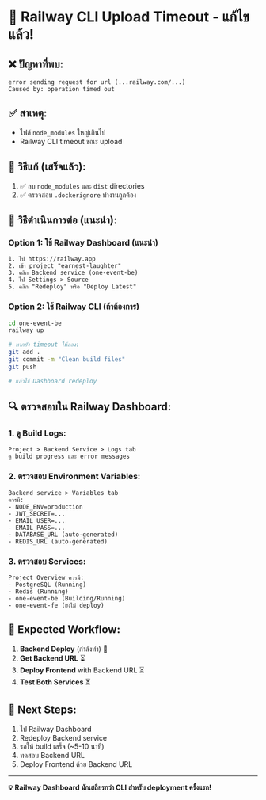 # 🚨 Railway CLI Upload Timeout - แก้ไขแล้ว!

## ❌ **ปัญหาที่พบ:**
```
error sending request for url (...railway.com/...)
Caused by: operation timed out
```

## ✅ **สาเหตุ:**
- ไฟล์ `node_modules` ใหญ่เกินไป
- Railway CLI timeout ขณะ upload

## 🔧 **วิธีแก้ (เสร็จแล้ว):**
1. ✅ ลบ `node_modules` และ `dist` directories  
2. ✅ ตรวจสอบ `.dockerignore` ทำงานถูกต้อง

## 🚀 **วิธีดำเนินการต่อ (แนะนำ):**

### Option 1: ใช้ Railway Dashboard (แนะนำ)
```
1. ไป https://railway.app
2. เข้า project "earnest-laughter"  
3. คลิก Backend service (one-event-be)
4. ไป Settings > Source
5. คลิก "Redeploy" หรือ "Deploy Latest"
```

### Option 2: ใช้ Railway CLI (ถ้าต้องการ)
```bash
cd one-event-be
railway up

# หากยัง timeout ให้ลอง:
git add .
git commit -m "Clean build files"
git push

# แล้วใช้ Dashboard redeploy
```

## 🔍 **ตรวจสอบใน Railway Dashboard:**

### 1. ดู Build Logs:
```
Project > Backend Service > Logs tab
ดู build progress และ error messages
```

### 2. ตรวจสอบ Environment Variables:
```
Backend service > Variables tab
ควรมี:
- NODE_ENV=production
- JWT_SECRET=...
- EMAIL_USER=...
- EMAIL_PASS=...
- DATABASE_URL (auto-generated)
- REDIS_URL (auto-generated)
```

### 3. ตรวจสอบ Services:
```
Project Overview ควรมี:
- PostgreSQL (Running)
- Redis (Running)  
- one-event-be (Building/Running)
- one-event-fe (ยังไม่ deploy)
```

## 🎯 **Expected Workflow:**

1. **Backend Deploy** (กำลังทำ) 🔄
2. **Get Backend URL** ⏳
3. **Deploy Frontend** with Backend URL ⏳
4. **Test Both Services** ⏳

## 📱 **Next Steps:**
1. ไป Railway Dashboard  
2. Redeploy Backend service
3. รอให้ build เสร็จ (~5-10 นาที)
4. ทดสอบ Backend URL
5. Deploy Frontend ด้วย Backend URL

---

**💡 Railway Dashboard มักเสถียรกว่า CLI สำหรับ deployment ครั้งแรก!**
